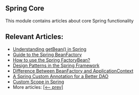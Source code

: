 ## Spring Core

This module contains articles about core Spring functionality

## Relevant Articles:

- [Understanding getBean() in Spring](https://www.baeldung.com/spring-getbean)
- [Guide to the Spring BeanFactory](https://www.baeldung.com/spring-beanfactory)
- [How to use the Spring FactoryBean?](https://www.baeldung.com/spring-factorybean)
- [Design Patterns in the Spring Framework](https://www.baeldung.com/spring-framework-design-patterns)
- [Difference Between BeanFactory and ApplicationContext](https://www.baeldung.com/spring-beanfactory-vs-applicationcontext)
- [A Spring Custom Annotation for a Better DAO](http://www.baeldung.com/spring-annotation-bean-pre-processor)
- [Custom Scope in Spring](http://www.baeldung.com/spring-custom-scope)
- More articles: [[<-- prev]](/spring-core-2)
